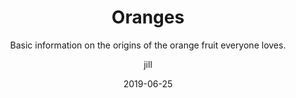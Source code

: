 ---
title: Oranges
subtitle: Basic information on the origins of the orange fruit everyone loves.
type: handout
layout: default
author: jill
modal-id: 1
date: 2019-06-25
img: banana.jpg
thumbnail: banana.jpg
alt: image-alt
project-date: June 2019
student: Start Bootstrap
pdf-title: http://www.arc.agric.za/arc-itsc/Leaflets%20Library/Cultivating%20Banana%20-%20English.pdf
description: A banana is an edible fruit, botanically a berry, produced by several kinds of large herbaceous flowering plants in the genus Musa. In some countries, bananas used for cooking may be called "plantains", distinguishing them from dessert bananas. The fruit is variable in size, color, and firmness, but is usually elongated and curved, with soft flesh rich in starch covered with a rind, which may be green, yellow, red, purple, or brown

---